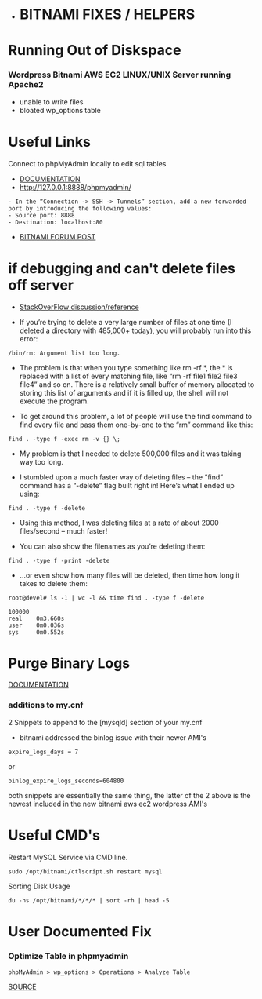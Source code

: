 - # BITNAMI FIXES / HELPERS

# Running Out of Diskspace 
### Wordpress Bitnami AWS EC2 LINUX/UNIX Server running Apache2
- unable to write files
- bloated wp_options table 

# Useful Links

Connect to phpMyAdmin locally to edit sql tables
* [DOCUMENTATION](https://docs.bitnami.com/virtual-machine/faq/get-started/access-phpmyadmin/)
* http://127.0.0.1:8888/phpmyadmin/ 

```
- In the “Connection -> SSH -> Tunnels” section, add a new forwarded port by introducing the following values:
- Source port: 8888
- Destination: localhost:80
```
* [BITNAMI FORUM POST](https://community.bitnami.com/t/something-taking-up-space-and-growing/64532)

# if debugging and can't delete files off server
* [StackOverFlow discussion/reference](https://stackoverflow.com/questions/11289551/argument-list-too-long-error-for-rm-cp-mv-commands#answer-48377999)

- If you’re trying to delete a very large number of files at one time (I deleted a directory with 485,000+ today), you will probably run into this error:

```
/bin/rm: Argument list too long.
```

- The problem is that when you type something like rm -rf *, the * is replaced with a list of every matching file, like “rm -rf file1 file2 file3 file4” and so on. There is a relatively small buffer of memory allocated to storing this list of arguments and if it is filled up, the shell will not execute the program.

- To get around this problem, a lot of people will use the find command to find every file and pass them one-by-one to the “rm” command like this:

```
find . -type f -exec rm -v {} \;
```

- My problem is that I needed to delete 500,000 files and it was taking way too long.

- I stumbled upon a much faster way of deleting files – the “find” command has a “-delete” flag built right in! Here’s what I ended up using:

```
find . -type f -delete
```

- Using this method, I was deleting files at a rate of about 2000 files/second – much faster!

- You can also show the filenames as you’re deleting them:

```
find . -type f -print -delete
```

- …or even show how many files will be deleted, then time how long it takes to delete them:

```
root@devel# ls -1 | wc -l && time find . -type f -delete
```

```
100000
real    0m3.660s
user    0m0.036s
sys     0m0.552s
```
# Purge Binary Logs
[DOCUMENTATION](https://dev.mysql.com/doc/refman/5.6/en/purge-binary-logs.html)
### additions to my.cnf
2 Snippets to append to the [mysqld] section of your my.cnf
* bitnami addressed the binlog issue with their newer AMI's
``` 
expire_logs_days = 7
```
or
```
binlog_expire_logs_seconds=604800
```
both snippets are essentially the same thing, the latter of the 2 above is the newest included in the new bitnami aws ec2 wordpress AMI's
# Useful CMD's

Restart MySQL Service via CMD line.
 
```
sudo /opt/bitnami/ctlscript.sh restart mysql
```

Sorting Disk Usage

```
du -hs /opt/bitnami/*/*/* | sort -rh | head -5
```

# User Documented Fix
### Optimize Table in phpmyadmin
```
phpMyAdmin > wp_options > Operations > Analyze Table
```
[SOURCE](https://pixl.my/fixed-wp_options-table-is-huge-for-no-reason/)
